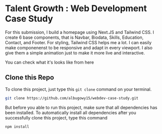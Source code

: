 # Talent Growth : Web Development Case Study

For this submission, I build a homepage using Next.JS and Tailwind CSS. I create 6 base components, that is Navbar, Biodata, Skills, Education, Contact, and Footer. For styling, Tailwind CSS helps me a lot. I can easily make componenenst to be responsive and adapt in every viewport. I also give them a simple animation just to make it more live and interactive.

You can check what it's looks like from here

## Clone this Repo

To clone this project, just type this `git clone` command on your terminal.

```bash
git clone https://github.com/albugowy15/webdev-case-study.git
```

But before you able to run this project, make sure that all dependencies has been installed. To automatically install all dependencies after you successfully clone this project, type this command

```bash
npm install
```
